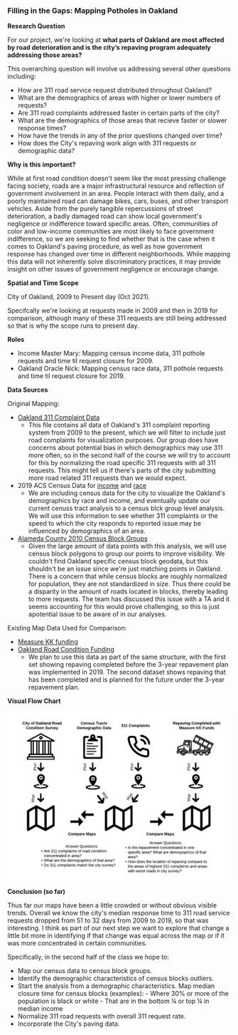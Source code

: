 ### Filling in the Gaps: Mapping Potholes in Oakland

**Research Question**

For our project, we're looking at **what parts of Oakland are most affected by road deterioration and is the city’s repaving program adequately addressing those areas?**

This overarching question will involve us addressing several other questions including: 

- How are 311 road service request distributed throughout Oakland?
- What are the demographics of areas with higher or lower numbers of requests? 
- Are 311 road complaints addressed faster in certain parts of the city?
- What are the demographics of those areas that recieve faster or slower response times? 
- How have the trends in any of the prior questions changed over time? 
- How does the City's repaving work align with 311 requests or demographic data? 

**Why is this important?**

While at first road condition doesn't seem like the most pressing challenge facing society, roads are a major infrastructural resource and reflection of government involvement in an area. People interact with them daily, and a poorly maintained road can damage bikes, cars, buses, and other transport vehicles. Aside from the purely tangible repercussions of street deterioration, a badly damaged road can show local government's negligence or indifference toward specific areas. Often, communities of color and low-income communities are most likely to face government indifference, so we are seeking to find whether that is the case when it comes to Oakland's paving procedure, as well as how government response has changed over time in different neighborhoods. While mapping this data will not inherently solve discriminatory practices, it may provide insight on other issues of government negligence or encourage change.

**Spatial and Time Scope**

City of Oakland, 2009 to Present day (Oct 2021). 

Specifcally we're looking at requests made in 2009 and then in 2019 for comparison, although many of these 311 requests are still being addressed so that is why the scope runs to present day. 

**Roles**

- Income Master Mary: Mapping census income data, 311 pothole requests and time til request closure for 2009.
- Oakland Oracle Nick: Mapping census race data, 311 pothole requests and time til request closure for 2019.

**Data Sources**

Original Mapping:
- [Oakland 311 Complaint Data](https://data.oaklandca.gov/Infrastructure/Service-requests-received-by-the-Oakland-Call-Cent/quth-gb8e)
    * This file contains all data of Oakland's 311 complaint reporting system from 2009 to the present, which we will filter to include just road complaints for visualization purposes. Our group does have concerns about potential bias in which demographics may use 311 more often, so in the second half of the course we will try to account for this by normalizing the road specific 311 requests with all 311 requests. This might tell us if there's parts of the city submitting more road related 311 requests than we would expect. 
- 2019 ACS Census Data for [income](https://github.com/maryalicewilliams/Nick_MaryAlice_Potholes/blob/main/Group%20Assignments/Data/ACSST5Y2019.S2001_2021-10-10T213455.zip) and [race](https://github.com/maryalicewilliams/Nick_MaryAlice_Potholes/blob/main/Group%20Assignments/Data/2010_Pop_Tract_County.xls)
   * We are including census data for the city to visualize the Oakland's demographics by race and income, and eventually update our current cenuss tract analysis to a census blck group level analysis. We will use this information to see whether 311 complaints or the speed to which the city responds to reported issue may be influenced by demographics of an area.
- [Alameda County 2010 Census Block Groups](https://github.com/maryalicewilliams/Nick_MaryAlice_Potholes/blob/main/Group%20Assignments/Data/Alameda_Census_Blocks_2010.geojson) 
   * Given the large amount of data points with this analysis, we will use census block polygons to group our points to improve visibility. We couldn't find Oakland specific census block geodata, but this shouldn't be an issue since we're just matching points in Oakland. There is a concern that while census blocks are roughly normalized for population, they are not standardized in size. Thus there could be a disparity in the amount of roads located in blocks, thereby leading to more requests. The team has discussed this issue with a TA and it seems accounting for this would prove challenging, so this is just apotential issue to be aware of in our analyses. 

Existing Map Data Used for Comparison:
- [Measure KK funding](https://oakgis.maps.arcgis.com/apps/webappviewer/index.html?id=dbd0e3cbe71b4fa1abbaa33ab1b00deb)
- [Oakland Road Condition Funding](https://oakgis.maps.arcgis.com/apps/webappviewer/index.html?id=d56c2b6ae597493b813be96015ae73b3)
   * We plan to use this data as part of the same structure, with the first set showing repaving completed before the 3-year repavement plan was implemented in 2019. The second dataset shows repaving that has been completed and is planned for the future under the 3-year repavement plan.

**Visual Flow Chart**

 <img src="https://github.com/maryalicewilliams/Nick_MaryAlice_Potholes/blob/main/Group%20Assignments/Images/Data%20Flow%20Chart.jpeg" width="700">


**Conclusion (so far)**

Thus far our maps have been a little crowded or without obvious visible trends. Overall we know the city's median response time to 311 road service requests dropped from 51 to 32 days from 2009 to 2019, so that was interesting. I think as part of our next step we want to explore that change a little bit more in identifying if that change was equal across the map or if it was more concentrated in certain communities. 

Specifically, in the second half of the class we hope to: 

- Map our census data to census block groups. 
- Identify the demographic characteristics of census blocks outliers.
- Start the analysis from a demographic characteristics. Map median closure time for census blocks (examples):
      - Where 30% or more of the population is black or white
      - That are in the bottom ¼ or top ¼ in median income 
- Normalize 311 road requests with overall 311 request rate. 
- Incorporate the City's paving data. 

